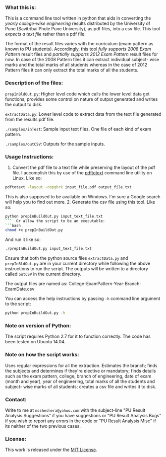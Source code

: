 ### What this is:
This is a command line tool written in python that aids in converting the 
*yearly college-wise engineering* results distributed by the University of Pune 
(Savitribai Phule Pune University), as pdf files, into a csv file. This tool 
*expects a text file* rather than a pdf file.
    
The format of the result files varies with the curriculum (exam pattern as 
known to PU students). Accordingly, this tool *fully supports 2008 Exam* 
*Pattern* result files and *partially supports 2012 Exam Pattern* result files 
for now. In case of the 2008 Pattern files it can extract individual subject-
wise marks and the total marks of all students whereas in the case of 2012 
Pattern files it can only extract the total marks of all the students.

### Description of the files:
`prepInBldOut.py`: Higher level code which calls the lower level data get 
functions, provides some control on nature of output generated and writes the 
output to disk.

`extractData.py`: Lower level code to extract data from the text file generated 
from the results pdf file.

`./samples/inTest`: Sample input text files. One file of each kind of exam 
pattern.

`./samples/outCSV`: Outputs for the sample inputs.

### Usage Instructions:
1. Convert the pdf file to a text file while preserving the layout of the pdf file. I accomplish this by use of the [pdftotext](http://linux.die.net/man/1/pdftotext) command line utility on Linux. Like so:  
```bash
pdftotext -layout -nopgbrk input_file.pdf output_file.txt
```  
This is also supposed to be available on Windows. I'm sure a Google search will help you to find out more.
2. Generate the csv file using this tool. Like so:  
```bash
python prepInBuildOut.py input_text_file.txt
```  Or allow the script to be an executable:  
```bash
chmod +x prepInBuildOut.py
```  
And run it like so:  
```bash
./prepInBuildOut.py input_text_file.txt
```  
Ensure that both the python source files `extractData.py` and `prepInBldOut.py` are in your current directory while following the above instructions to run the script. The outputs will be written to a directory called `outCSV` in the current directory.

The output files are named as:
College-ExamPattern-Year-Branch-ExamDate.csv

You can access the help instructions by passing `-h` command line 
argument to the script:
```bash
python prepInBuildOut.py -h
```

### Note on version of Python:
The script requires Python 2.7 for it to function correctly. The code has been 
tested on Ubuntu 14.04.

### Note on how the script works:
Uses regular expressions for all the extraction. Estimates the branch; finds 
the subjects and determines if they're elective or mandatory; finds details 
such as the exam pattern, college, branch of engineering, date of exam (month 
and year), year of engineering, total marks of all the students and subject-
wise marks of all students; creates a csv file and writes it to disk.

### Contact:
Write to me at `mssheshera@yahoo.com` with the subject-line "PU Result Analysis 
Suggestions" if you have suggestions or "PU Result Analysis Bugs" if you wish 
to report any errors in the code or "PU Result Analysis Misc" if its neither of 
the two previous cases.

### License:
This work is released under the 
[MIT License](http://opensource.org/licenses/MIT).
